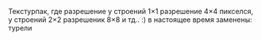 Текстурпак, где разрешение у строений 1×1 разрешение 4×4 пикселся, у строений 2×2 разрешеник 8×8 и тд.. :)
в настоящее время заменены: турели